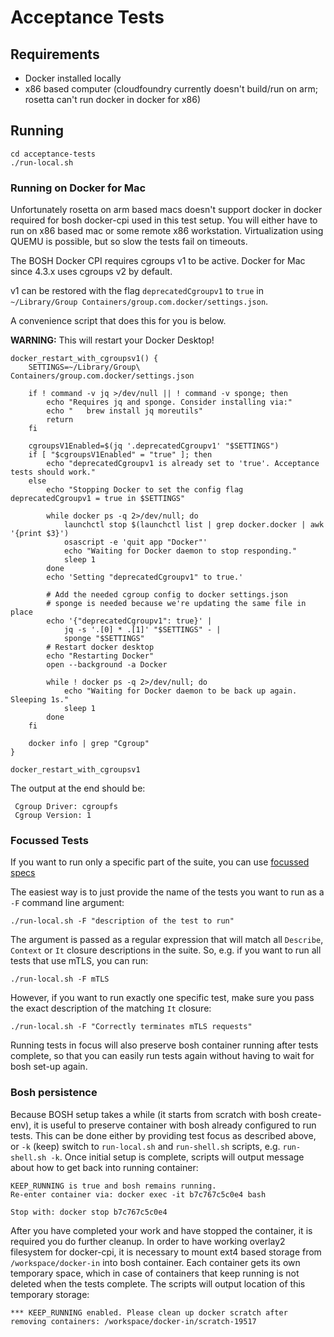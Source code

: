 # Acceptance Tests

## Requirements

* Docker installed locally
* x86 based computer (cloudfoundry currently doesn't build/run on arm; rosetta can't run docker in docker for x86)

## Running

```shell
cd acceptance-tests
./run-local.sh
```

### Running on Docker for Mac

Unfortunately rosetta on arm based macs doesn't support docker in docker required for bosh docker-cpi used in this test setup. You will either have to run on x86 based mac or some remote x86 workstation. Virtualization using QUEMU is possible, but so slow the tests fail on timeouts.

The BOSH Docker CPI requires cgroups v1 to be active. Docker for Mac since 4.3.x uses cgroups v2 by default.

v1 can be restored with the flag `deprecatedCgroupv1` to `true` in `~/Library/Group Containers/group.com.docker/settings.json`.

A convenience script that does this for you is below.

**WARNING:** This will restart your Docker Desktop!

```shell
docker_restart_with_cgroupsv1() {
    SETTINGS=~/Library/Group\ Containers/group.com.docker/settings.json

    if ! command -v jq >/dev/null || ! command -v sponge; then
        echo "Requires jq and sponge. Consider installing via:"
        echo "   brew install jq moreutils"
        return
    fi

    cgroupsV1Enabled=$(jq '.deprecatedCgroupv1' "$SETTINGS")
    if [ "$cgroupsV1Enabled" = "true" ]; then
        echo "deprecatedCgroupv1 is already set to 'true'. Acceptance tests should work."
    else
        echo "Stopping Docker to set the config flag deprecatedCgroupv1 = true in $SETTINGS"

        while docker ps -q 2>/dev/null; do
            launchctl stop $(launchctl list | grep docker.docker | awk '{print $3}')
            osascript -e 'quit app "Docker"'
            echo "Waiting for Docker daemon to stop responding."
            sleep 1
        done
        echo 'Setting "deprecatedCgroupv1" to true.'

        # Add the needed cgroup config to docker settings.json
        # sponge is needed because we're updating the same file in place
        echo '{"deprecatedCgroupv1": true}' |
            jq -s '.[0] * .[1]' "$SETTINGS" - |
            sponge "$SETTINGS"
        # Restart docker desktop
        echo "Restarting Docker"
        open --background -a Docker

        while ! docker ps -q 2>/dev/null; do
            echo "Waiting for Docker daemon to be back up again. Sleeping 1s."
            sleep 1
        done
    fi

    docker info | grep "Cgroup"
}

docker_restart_with_cgroupsv1
```

The output at the end should be:
```plain
 Cgroup Driver: cgroupfs
 Cgroup Version: 1
```

### Focussed Tests

If you want to run only a specific part of the suite, you can use [focussed specs](https://onsi.github.io/ginkgo/#focused-specs)

The easiest way is to just provide the name of the tests you want to run as a `-F` command line argument:

```shell
./run-local.sh -F "description of the test to run"
```

The argument is passed as a regular expression that will match all `Describe`, `Context` or `It` closure descriptions in the suite.
So, e.g. if you want to run all tests that use mTLS, you can run:

```shell
./run-local.sh -F mTLS
```

However, if you want to run exactly one specific test, make sure you pass the exact description of the matching `It` closure:

```shell
./run-local.sh -F "Correctly terminates mTLS requests"
```

Running tests in focus will also preserve bosh container running after tests complete, so that you can easily run tests again without having to wait for bosh set-up again.

### Bosh persistence

Because BOSH setup takes a while (it starts from scratch with bosh create-env), it is useful to preserve container with bosh already configured to run tests. This can be done either by providing test focus as described above, or `-k` (keep) switch to `run-local.sh` and `run-shell.sh` scripts, e.g. `run-shell.sh -k`. Once initial setup is complete, scripts will output message about how to get back into running container:

```text
KEEP_RUNNING is true and bosh remains running.
Re-enter container via: docker exec -it b7c767c5c0e4 bash

Stop with: docker stop b7c767c5c0e4
```

After you have completed your work and have stopped the container, it is required you do further cleanup. In order to have working overlay2 filesystem for docker-cpi, it is necessary to mount ext4 based storage from `/workspace/docker-in` into bosh container. Each container gets its own temporary space, which in case of containers that keep running is not deleted when the tests complete. The scripts will output location of this temporary storage:

```text
*** KEEP_RUNNING enabled. Please clean up docker scratch after removing containers: /workspace/docker-in/scratch-19517
```
